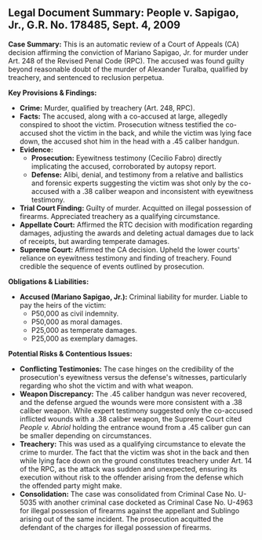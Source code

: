 ## Legal Document Summary: People v. Sapigao, Jr., G.R. No. 178485, Sept. 4, 2009

**Case Summary:** This is an automatic review of a Court of Appeals (CA) decision affirming the conviction of Mariano Sapigao, Jr. for murder under Art. 248 of the Revised Penal Code (RPC). The accused was found guilty beyond reasonable doubt of the murder of Alexander Turalba, qualified by treachery, and sentenced to reclusion perpetua.

**Key Provisions & Findings:**

*   **Crime:** Murder, qualified by treachery (Art. 248, RPC).
*   **Facts:** The accused, along with a co-accused at large, allegedly conspired to shoot the victim. Prosecution witness testified the co-accused shot the victim in the back, and while the victim was lying face down, the accused shot him in the head with a .45 caliber handgun.
*   **Evidence:**
    *   **Prosecution:** Eyewitness testimony (Cecilio Fabro) directly implicating the accused, corroborated by autopsy report.
    *   **Defense:** Alibi, denial, and testimony from a relative and ballistics and forensic experts suggesting the victim was shot only by the co-accused with a .38 caliber weapon and inconsistent with eyewitness testimony.
*   **Trial Court Finding:** Guilty of murder. Acquitted on illegal possession of firearms. Appreciated treachery as a qualifying circumstance.
*   **Appellate Court:** Affirmed the RTC decision with modification regarding damages, adjusting the awards and deleting actual damages due to lack of receipts, but awarding temperate damages.
*   **Supreme Court:** Affirmed the CA decision. Upheld the lower courts' reliance on eyewitness testimony and finding of treachery. Found credible the sequence of events outlined by prosecution.

**Obligations & Liabilities:**

*   **Accused (Mariano Sapigao, Jr.):** Criminal liability for murder. Liable to pay the heirs of the victim:
    *   P50,000 as civil indemnity.
    *   P50,000 as moral damages.
    *   P25,000 as temperate damages.
    *   P25,000 as exemplary damages.

**Potential Risks & Contentious Issues:**

*   **Conflicting Testimonies:** The case hinges on the credibility of the prosecution's eyewitness versus the defense's witnesses, particularly regarding who shot the victim and with what weapon.
*   **Weapon Discrepancy:** The .45 caliber handgun was never recovered, and the defense argued the wounds were more consistent with a .38 caliber weapon. While expert testimony suggested only the co-accused inflicted wounds with a .38 caliber weapon, the Supreme Court cited *People v. Abriol* holding the entrance wound from a .45 caliber gun can be smaller depending on circumstances.
*   **Treachery:** This was used as a qualifying circumstance to elevate the crime to murder. The fact that the victim was shot in the back and then while lying face down on the ground constitutes treachery under Art. 14 of the RPC, as the attack was sudden and unexpected, ensuring its execution without risk to the offender arising from the defense which the offended party might make.
* **Consolidation:** The case was consolidated from Criminal Case No. U-5035 with another criminal case docketed as Criminal Case No. U-4963 for illegal possession of firearms against the appellant and Sublingo arising out of the same incident. The prosecution acquitted the defendant of the charges for illegal possession of firearms.
